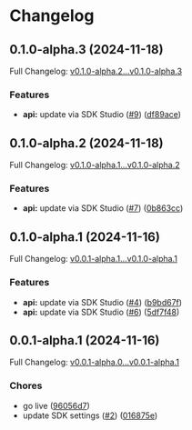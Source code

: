 # Changelog

## 0.1.0-alpha.3 (2024-11-18)

Full Changelog: [v0.1.0-alpha.2...v0.1.0-alpha.3](https://github.com/TralahM/paymaxis-nodejs/compare/v0.1.0-alpha.2...v0.1.0-alpha.3)

### Features

* **api:** update via SDK Studio ([#9](https://github.com/TralahM/paymaxis-nodejs/issues/9)) ([df89ace](https://github.com/TralahM/paymaxis-nodejs/commit/df89ace6ead86a70dc02539ca463856b22d046f7))

## 0.1.0-alpha.2 (2024-11-18)

Full Changelog: [v0.1.0-alpha.1...v0.1.0-alpha.2](https://github.com/TralahM/paymaxis-nodejs/compare/v0.1.0-alpha.1...v0.1.0-alpha.2)

### Features

* **api:** update via SDK Studio ([#7](https://github.com/TralahM/paymaxis-nodejs/issues/7)) ([0b863cc](https://github.com/TralahM/paymaxis-nodejs/commit/0b863cc9c5de30551b8cf80419b580cada26f6f6))

## 0.1.0-alpha.1 (2024-11-16)

Full Changelog: [v0.0.1-alpha.1...v0.1.0-alpha.1](https://github.com/TralahM/paymaxis-nodejs/compare/v0.0.1-alpha.1...v0.1.0-alpha.1)

### Features

* **api:** update via SDK Studio ([#4](https://github.com/TralahM/paymaxis-nodejs/issues/4)) ([b9bd67f](https://github.com/TralahM/paymaxis-nodejs/commit/b9bd67f671b05b3dfd5160215b43c8c502a89e34))
* **api:** update via SDK Studio ([#6](https://github.com/TralahM/paymaxis-nodejs/issues/6)) ([5df7f48](https://github.com/TralahM/paymaxis-nodejs/commit/5df7f4846cdb60da3fb61abf257ea55188f8a314))

## 0.0.1-alpha.1 (2024-11-16)

Full Changelog: [v0.0.1-alpha.0...v0.0.1-alpha.1](https://github.com/TralahM/paymaxis-nodejs/compare/v0.0.1-alpha.0...v0.0.1-alpha.1)

### Chores

* go live ([96056d7](https://github.com/TralahM/paymaxis-nodejs/commit/96056d7597bb34154fcbb44fa4da2d816fb9eb3b))
* update SDK settings ([#2](https://github.com/TralahM/paymaxis-nodejs/issues/2)) ([016875e](https://github.com/TralahM/paymaxis-nodejs/commit/016875eafd5053310a13697317ea40a86f1d30d3))
